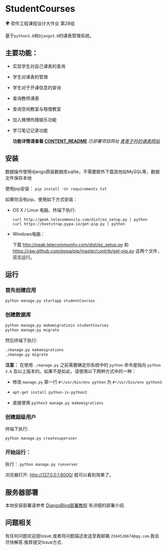 # StudentCourses

🌍 软件工程课程设计大作业 第28组

基于`python3.8`和`Django3.0`的课表管理系统。   

## 主要功能：
- 实现学生对自己课表的查询

- 学生对课表的管理

- 学生对于开课信息的查询

- 查询教师课表

- 查询空闲教室与租借教室

- 加入微博热搜娱乐功能

- 学习笔记记录功能

  **功能详情请查看  [CONTENT_README](https://github.com/qingfusheng/StudentCourse/blob/master/content/README.md)**
  *已部署项目网址 [青青子衿的课表网站](http://162.14.80.178:8000/)*


## 安装
数据操作使用django原装数据库sqlite，不需要额外下载其他如MySQL等，数据文件保存本地

使用pip安装： `pip install -Ur requirements.txt`

如果你没有pip，使用如下方式安装：
- OS X / Linux 电脑，终端下执行: 

    ```
    curl http://peak.telecommunity.com/dist/ez_setup.py | python
    curl https://bootstrap.pypa.io/get-pip.py | python
    ```

- Windows电脑：

    下载 http://peak.telecommunity.com/dist/ez_setup.py 和 https://raw.github.com/pypa/pip/master/contrib/get-pip.py 这两个文件，双击运行。 


## 运行

### 首先创建应用
```bash
python manage.py startapp studentCourses
```
### 创建数据库
```bash
python manage.py makemigratioin studentCourses
python manage.py migrate
```
然后终端下执行:
```bash
./manage.py makemigrations
./manage.py migrate
```

**注意：** 在使用 `./manage.py` 之前需要确定你系统中的 `python` 命令是指向 `python 3.6` 及以上版本的。如果不是如此，请使用以下两种方式中的一种：

- 修改 `manage.py` 第一行 `#!/usr/bin/env python` 为 `#!/usr/bin/env python3`

- ```bash
  apt-get install python-is-python3
  ```

- 直接使用 `python3 manage.py makemigrations`

### 创建超级用户

 终端下执行:
```bash
python manage.py createsuperuser
```
### 开始运行：
执行： `python manage.py runserver`


浏览器打开: http://127.0.0.1:8000/  就可以看到效果了。  

## 服务器部署

本地安装部署请参考 [DjangoBlog部署教程](https://www.lylinux.net/article/2019/8/5/58.html)
有详细的部署介绍.    

## 问题相关

有任何问题欢迎提Issue,或者将问题描述发送至我邮箱 `2564526674@qq.com`.我会尽快解答.推荐提交Issue方式.  
